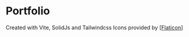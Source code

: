 # Portfolio

Created with Vite, SolidJs and Tailwindcss
Icons provided by [[Flaticon](https://flaticon.com)]
